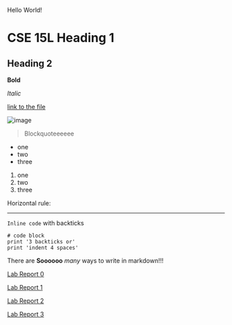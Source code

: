 Hello World!
# CSE 15L Heading 1
## Heading 2

**Bold** 

*Italic*

[link to the file](https://kec020.github.io/cse15l-lab-reports/)

![image](http://url/b.jpg)

> Blockquoteeeeee

* one
* two
* three

1. one
2. two
3. three

Horizontal rule:

---

`Inline code` with backticks

```
# code block
print '3 backticks or'
print 'indent 4 spaces'
```

There are **Soooooo** *many* ways to write in markdown!!!

[Lab Report 0](https://kec020.github.io/cse15l-lab-reports/lab-report-1-week-2.html)

[Lab Report 1](https://kec020.github.io/cse15l-lab-reports/Lab-Report-1.html)

[Lab Report 2](https://kec020.github.io/cse15l-lab-reports/Lab-Report-2.html)

[Lab Report 3](https://kec020.github.io/cse15l-lab-reports/lab-report-3-week-6.html)